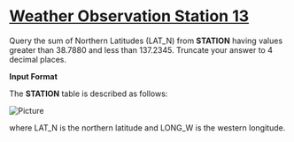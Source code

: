 # [Weather Observation Station 13](https://www.hackerrank.com/challenges/weather-observation-station-13/problem)

Query the sum of Northern Latitudes (LAT_N) from <strong>STATION</strong> having values greater than $38.7880$ and less than $137.2345$. Truncate your answer to $4$ decimal places.

<strong>Input Format</strong>

The <strong>STATION</strong> table is described as follows:

![Picture](https://s3.amazonaws.com/hr-challenge-images/9336/1449345840-5f0a551030-Station.jpg)

where LAT_N is the northern latitude and LONG_W is the western longitude.
